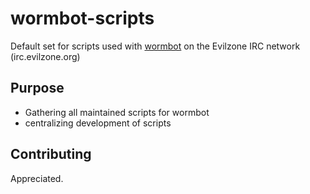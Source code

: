 # wormbot-scripts
Default set for scripts used with [wormbot](https://github.com/ibabushkin/wormbot) on the
Evilzone IRC network (irc.evilzone.org)

## Purpose
* Gathering all maintained scripts for wormbot
* centralizing development of scripts

## Contributing
Appreciated.

